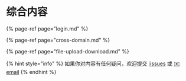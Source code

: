 # 综合内容

{% page-ref page="login.md" %}

{% page-ref page="cross-domain.md" %}

{% page-ref page="file-upload-download.md" %}

{% hint style="info" %}
如果你对内容有任何疑问，欢迎提交 [❕issues](https://github.com/MrEnvision/Front-end_learning_notes/issues) 或 [ ✉️ email](mailto:EnvisionShen@gmail.com)
{% endhint %}


